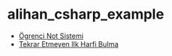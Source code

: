 # alihan_csharp_example

* [Ögrenci Not Sistemi](StudentNoteSystem)
* [Tekrar Etmeyen Ilk Harfi Bulma](DontRepeatLetter)

